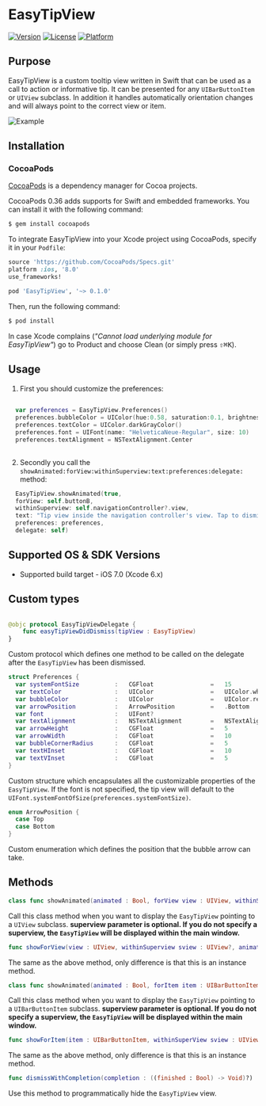 # EasyTipView

[![Version](https://img.shields.io/cocoapods/v/EasyTipView.svg?style=flat)](http://cocoapods.org/pods/EasyTipView)
[![License](https://img.shields.io/cocoapods/l/EasyTipView.svg?style=flat)](http://cocoapods.org/pods/EasyTipView)
[![Platform](https://img.shields.io/cocoapods/p/EasyTipView.svg?style=flat)](http://cocoapods.org/pods/EasyTipView)

Purpose
--------------

EasyTipView is a custom tooltip view written in Swift that can be used as a call to action or informative tip. It can be presented for 
any ``UIBarButtonItem`` or ``UIView`` subclass. In addition it handles automatically orientation changes and will always point to the correct view or item.

![Example](/../master/images/preview.gif)

Installation
--------------

### CocoaPods

[CocoaPods](http://cocoapods.org) is a dependency manager for Cocoa projects.

CocoaPods 0.36 adds supports for Swift and embedded frameworks. You can install it with the following command:

```bash
$ gem install cocoapods
```

To integrate EasyTipView into your Xcode project using CocoaPods, specify it in your `Podfile`:

```ruby
source 'https://github.com/CocoaPods/Specs.git'
platform :ios, '8.0'
use_frameworks!

pod 'EasyTipView', '~> 0.1.0'
```

Then, run the following command:

```bash
$ pod install
```

In case Xcode complains (<i>"Cannot load underlying module for EasyTipView"</i>) go to Product and choose Clean (or simply press <kbd>⇧</kbd><kbd>⌘</kbd><kbd>K</kbd>).

Usage
--------------

1) First you should customize the preferences:
```swift
  
  var preferences = EasyTipView.Preferences()
  preferences.bubbleColor = UIColor(hue:0.58, saturation:0.1, brightness:1, alpha:1)
  preferences.textColor = UIColor.darkGrayColor()
  preferences.font = UIFont(name: "HelveticaNeue-Regular", size: 10)
  preferences.textAlignment = NSTextAlignment.Center
  
```
2) Secondly you call the ``showAnimated:forView:withinSuperview:text:preferences:delegate:`` method:
```swift
  EasyTipView.showAnimated(true, 
  forView: self.buttonB, 
  withinSuperview: self.navigationController?.view,
  text: "Tip view inside the navigation controller's view. Tap to dismiss!",
  preferences: preferences,
  delegate: self)
```

Supported OS & SDK Versions
-----------------------------

* Supported build target - iOS 7.0 (Xcode 6.x)

Custom types
--------------

```swift 

@objc protocol EasyTipViewDelegate {
    func easyTipViewDidDismiss(tipView : EasyTipView)
}

```

Custom protocol which defines one method to be called on the delegate after the ``EasyTipView`` has been dismissed.
```swift
struct Preferences {
  var systemFontSize          :   CGFloat                =   15
  var textColor               :   UIColor                =   UIColor.whiteColor()
  var bubbleColor             :   UIColor                =   UIColor.redColor()
  var arrowPosition           :   ArrowPosition          =   .Bottom
  var font                    :   UIFont?
  var textAlignment           :   NSTextAlignment        =   NSTextAlignment.Center
  var arrowHeight             :   CGFloat                =   5
  var arrowWidth              :   CGFloat                =   10
  var bubbleCornerRadius      :   CGFloat                =   5
  var textHInset              :   CGFloat                =   10
  var textVInset              :   CGFloat                =   5
}
```
Custom structure which encapsulates all the customizable properties of the ``EasyTipView``. If the font is not specified, the tip view will default to the ``UIFont.systemFontOfSize(preferences.systemFontSize)``.

```swift
enum ArrowPosition {
  case Top
  case Bottom
}
```
Custom enumeration which defines the position that the bubble arrow can take.

Methods
--------------

```swift
class func showAnimated(animated : Bool, forView view : UIView, withinSuperview superview : UIView?, text :  NSString, preferences: Preferences?, delegate : EasyTipViewDelegate?)
```

Call this class method when you want to display the ``EasyTipView`` pointing to a ``UIView`` subclass. **superview parameter is optional. If you do not specify a superview, the ``EasyTipView`` will be displayed within the main window.**

```swift
func showForView(view : UIView, withinSuperview sview : UIView?, animated : Bool)
```

The same as the above method, only difference is that this is an instance method.

```swift
class func showAnimated(animated : Bool, forItem item : UIBarButtonItem, withinSuperview superview : UIView?, text : NSString, preferences: Preferences?, delegate : EasyTipViewDelegate?)
```

Call this class method when you want to display the ``EasyTipView`` pointing to a ``UIBarButtonItem`` subclass. **superview parameter is optional. If you do not specify a superview, the ``EasyTipView`` will be displayed within the main window.**


```swift
func showForItem(item : UIBarButtonItem, withinSuperView sview : UIView?, animated : Bool)
```

The same as the above method, only difference is that this is an instance method.

```swift
func dismissWithCompletion(completion : ((finished : Bool) -> Void)?)
```

Use this method to programmatically hide the ``EasyTipView`` view.
